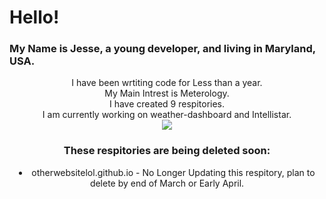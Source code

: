 
<h1>Hello!</h1>
<h3>My Name is Jesse, a young developer, and living in Maryland, USA.</h3>
<div align="center">
<div align="center">I have been wrtiting code for Less than a year. </div>
<div align="center">My Main Intrest is Meterology.</div>
   <div>I have created 9 respitories.</div>
  <div>I am currently working on weather-dashboard and Intellistar.</div>
<img src="https://github-readme-stats.vercel.app/api?username=JesseWx2011&show_icons=true&bg_color=black">
  <h3>These respitories are being deleted soon:</h3>
   <li>otherwebsitelol.github.io - No Longer Updating this respitory, plan to delete by end of March or Early April.</li>
</div>
